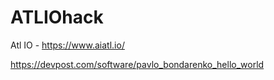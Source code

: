 # ATLIOhack
Atl IO - https://www.aiatl.io/ 

https://devpost.com/software/pavlo_bondarenko_hello_world
